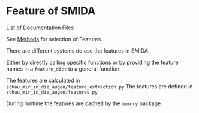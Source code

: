 # Feature of SMIDA
[List of Documentation Files](menu.md)

See [Methods](METHODS.md) for selection of Features.

There are different systems do use the features in SMIDA.

Either by directly calling specific functions or by providing the feature names in a `feature_dict` to a general function.

The features are calculated in `schau_mir_in_die_augen/feature_extraction.py`
The features are defined in `schau_mir_in_die_augen/features.py`

During runtime the features are cached by the `memory` package.
